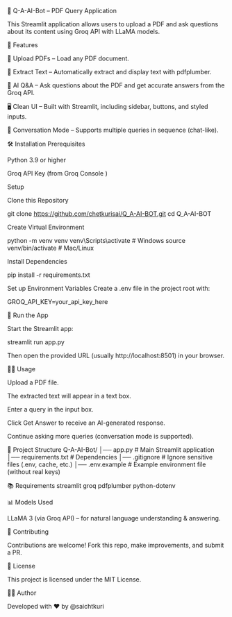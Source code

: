 📄 Q-A-AI-Bot – PDF Query Application

This Streamlit application allows users to upload a PDF and ask questions about its content using Groq API with LLaMA models.

🚀 Features

📂 Upload PDFs – Load any PDF document.

🔎 Extract Text – Automatically extract and display text with pdfplumber.

🤖 AI Q&A – Ask questions about the PDF and get accurate answers from the Groq API.

🖥️ Clean UI – Built with Streamlit, including sidebar, buttons, and styled inputs.

💬 Conversation Mode – Supports multiple queries in sequence (chat-like).

🛠️ Installation
Prerequisites

Python 3.9 or higher

Groq API Key (from Groq Console
)

Setup

Clone this Repository

git clone https://github.com/chetkurisai/Q_A-AI-BOT.git
cd Q_A-AI-BOT


Create Virtual Environment

python -m venv venv
venv\Scripts\activate   # Windows
source venv/bin/activate # Mac/Linux


Install Dependencies

pip install -r requirements.txt


Set up Environment Variables
Create a .env file in the project root with:

GROQ_API_KEY=your_api_key_here

🚀 Run the App

Start the Streamlit app:

streamlit run app.py


Then open the provided URL (usually http://localhost:8501) in your browser.

🧑‍💻 Usage

Upload a PDF file.

The extracted text will appear in a text box.

Enter a query in the input box.

Click Get Answer to receive an AI-generated response.

Continue asking more queries (conversation mode is supported).

📂 Project Structure
Q-A-AI-Bot/
│── app.py             # Main Streamlit application
│── requirements.txt   # Dependencies
│── .gitignore         # Ignore sensitive files (.env, cache, etc.)
│── .env.example       # Example environment file (without real keys)

📚 Requirements
streamlit
groq
pdfplumber
python-dotenv

📊 Models Used

LLaMA 3 (via Groq API) – for natural language understanding & answering.

🤝 Contributing

Contributions are welcome! Fork this repo, make improvements, and submit a PR.

📃 License

This project is licensed under the MIT License.

👨‍💻 Author

Developed with ❤️ by @saichtkuri
